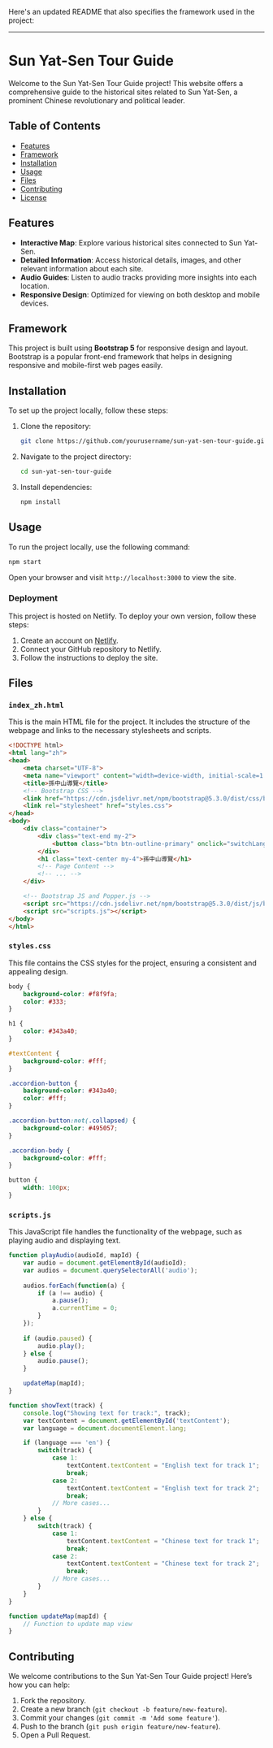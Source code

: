 Here's an updated README that also specifies the framework used in the project:

---

# Sun Yat-Sen Tour Guide

Welcome to the Sun Yat-Sen Tour Guide project! This website offers a comprehensive guide to the historical sites related to Sun Yat-Sen, a prominent Chinese revolutionary and political leader.

## Table of Contents

- [Features](#features)
- [Framework](#framework)
- [Installation](#installation)
- [Usage](#usage)
- [Files](#files)
- [Contributing](#contributing)
- [License](#license)

## Features

- **Interactive Map**: Explore various historical sites connected to Sun Yat-Sen.
- **Detailed Information**: Access historical details, images, and other relevant information about each site.
- **Audio Guides**: Listen to audio tracks providing more insights into each location.
- **Responsive Design**: Optimized for viewing on both desktop and mobile devices.

## Framework

This project is built using **Bootstrap 5** for responsive design and layout. Bootstrap is a popular front-end framework that helps in designing responsive and mobile-first web pages easily.

## Installation

To set up the project locally, follow these steps:

1. Clone the repository:
   ```sh
   git clone https://github.com/yourusername/sun-yat-sen-tour-guide.git
   ```
2. Navigate to the project directory:
   ```sh
   cd sun-yat-sen-tour-guide
   ```
3. Install dependencies:
   ```sh
   npm install
   ```

## Usage

To run the project locally, use the following command:
```sh
npm start
```

Open your browser and visit `http://localhost:3000` to view the site.

### Deployment

This project is hosted on Netlify. To deploy your own version, follow these steps:

1. Create an account on [Netlify](https://www.netlify.com/).
2. Connect your GitHub repository to Netlify.
3. Follow the instructions to deploy the site.

## Files

### `index_zh.html`

This is the main HTML file for the project. It includes the structure of the webpage and links to the necessary stylesheets and scripts.

```html
<!DOCTYPE html>
<html lang="zh">
<head>
    <meta charset="UTF-8">
    <meta name="viewport" content="width=device-width, initial-scale=1.0">
    <title>孫中山導覽</title>
    <!-- Bootstrap CSS -->
    <link href="https://cdn.jsdelivr.net/npm/bootstrap@5.3.0/dist/css/bootstrap.min.css" rel="stylesheet">
    <link rel="stylesheet" href="styles.css">
</head>
<body>
    <div class="container">
        <div class="text-end my-2">
            <button class="btn btn-outline-primary" onclick="switchLanguage('en')">英文</button>
        </div>
        <h1 class="text-center my-4">孫中山導覽</h1>
        <!-- Page Content -->
        <!-- ... -->
    </div>

    <!-- Bootstrap JS and Popper.js -->
    <script src="https://cdn.jsdelivr.net/npm/bootstrap@5.3.0/dist/js/bootstrap.bundle.min.js"></script>
    <script src="scripts.js"></script>
</body>
</html>
```

### `styles.css`

This file contains the CSS styles for the project, ensuring a consistent and appealing design.

```css
body {
    background-color: #f8f9fa;
    color: #333;
}

h1 {
    color: #343a40;
}

#textContent {
    background-color: #fff;
}

.accordion-button {
    background-color: #343a40;
    color: #fff;
}

.accordion-button:not(.collapsed) {
    background-color: #495057;
}

.accordion-body {
    background-color: #fff;
}

button {
    width: 100px;
}
```

### `scripts.js`

This JavaScript file handles the functionality of the webpage, such as playing audio and displaying text.

```javascript
function playAudio(audioId, mapId) {
    var audio = document.getElementById(audioId);
    var audios = document.querySelectorAll('audio');
    
    audios.forEach(function(a) {
        if (a !== audio) {
            a.pause();
            a.currentTime = 0;
        }
    });
    
    if (audio.paused) {
        audio.play();
    } else {
        audio.pause();
    }

    updateMap(mapId);
}

function showText(track) {
    console.log("Showing text for track:", track);
    var textContent = document.getElementById('textContent');
    var language = document.documentElement.lang;

    if (language === 'en') {
        switch(track) {
            case 1:
                textContent.textContent = "English text for track 1";
                break;
            case 2:
                textContent.textContent = "English text for track 2";
                break;
            // More cases...
        }
    } else {
        switch(track) {
            case 1:
                textContent.textContent = "Chinese text for track 1";
                break;
            case 2:
                textContent.textContent = "Chinese text for track 2";
                break;
            // More cases...
        }
    }
}

function updateMap(mapId) {
    // Function to update map view
}
```

## Contributing

We welcome contributions to the Sun Yat-Sen Tour Guide project! Here’s how you can help:

1. Fork the repository.
2. Create a new branch (`git checkout -b feature/new-feature`).
3. Commit your changes (`git commit -m 'Add some feature'`).
4. Push to the branch (`git push origin feature/new-feature`).
5. Open a Pull Request.



